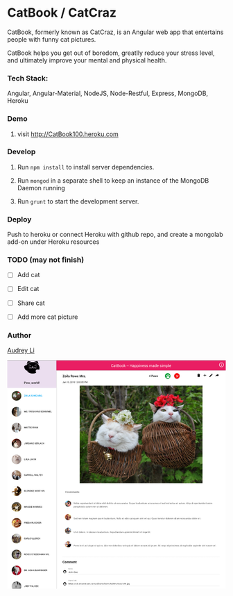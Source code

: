 # CatBook / CatCraz
CatBook, formerly known as CatCraz,  is an Angular web app that entertains people with funny cat pictures.

CatBook helps you get out of boredom, greatlly reduce your stress level, and ultimately improve your mental and physical health.

### Tech Stack: 
Angular, Angular-Material, NodeJS, Node-Restful, Express, MongoDB, Heroku 

### Demo 
1. visit http://CatBook100.heroku.com 

### Develop

1. Run `npm install` to install server dependencies.

2. Run `mongod` in a separate shell to keep an instance of the MongoDB Daemon running

3. Run `grunt` to start the development server.

### Deploy
Push to heroku or connect Heroku with github repo, and create a mongolab add-on under Heroku resources

### TODO (may not finish)
- [ ] Add cat 
- [ ] Edit cat 
- [ ] Share cat 
- [ ] Add more cat picture  


### Author  
   [Audrey Li](http://audreyli.me) 


![Screenshot](screenshot.png)

